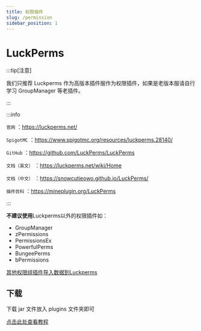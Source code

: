 ```yaml
---
title: 权限插件
slug: /permission
sidebar_position: 1
---
```


# LuckPerms

:::tip[注意]

我们只推荐 Luckperms 作为高版本插件服作为权限插件，如果是老版本服请自行学习 GroupManager 等老插件。

:::

:::info

`官网` ：https://luckperms.net/

`SpigotMC` ：https://www.spigotmc.org/resources/luckperms.28140/

`GitHub` ：https://github.com/LuckPerms/LuckPerms

`文档（英文）` ：https://luckperms.net/wiki/Home

`文档（中文）` ：https://snowcutieowo.github.io/LuckPerms/

`插件百科` ：https://mineplugin.org/LuckPerms

:::

**不建议使用**Luckperms以外的权限插件如：

- GroupManager
- zPermissions
- PermissionsEx
- PowerfulPerms
- BungeePerms
- bPermissions

[其他权限组插件导入数据到Luckperms](https://snowcutieowo.github.io/LuckPerms/#/how-to.migrate-from-other-plugins)

## 下载

下载 jar 文件放入 plugins 文件夹即可

[点击此处查看教程](https://snowcutieowo.github.io/LuckPerms/#/install-on-a-single-server)
